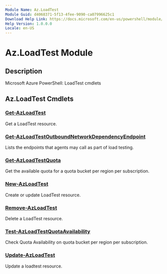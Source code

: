 ```yaml
---
Module Name: Az.LoadTest
Module Guid: d4068371-5f13-4fee-9090-ca07996625c1
Download Help Link: https://docs.microsoft.com/en-us/powershell/module/az.loadtest
Help Version: 1.0.0.0
Locale: en-US
---
```


# Az.LoadTest Module
## Description
Microsoft Azure PowerShell: LoadTest cmdlets

## Az.LoadTest Cmdlets
### [Get-AzLoadTest](Get-AzLoadTest.md)
Get a LoadTest resource.

### [Get-AzLoadTestOutboundNetworkDependencyEndpoint](Get-AzLoadTestOutboundNetworkDependencyEndpoint.md)
Lists the endpoints that agents may call as part of load testing.

### [Get-AzLoadTestQuota](Get-AzLoadTestQuota.md)
Get the available quota for a quota bucket per region per subscription.

### [New-AzLoadTest](New-AzLoadTest.md)
Create or update LoadTest resource.

### [Remove-AzLoadTest](Remove-AzLoadTest.md)
Delete a LoadTest resource.

### [Test-AzLoadTestQuotaAvailability](Test-AzLoadTestQuotaAvailability.md)
Check Quota Availability on quota bucket per region per subscription.

### [Update-AzLoadTest](Update-AzLoadTest.md)
Update a loadtest resource.


